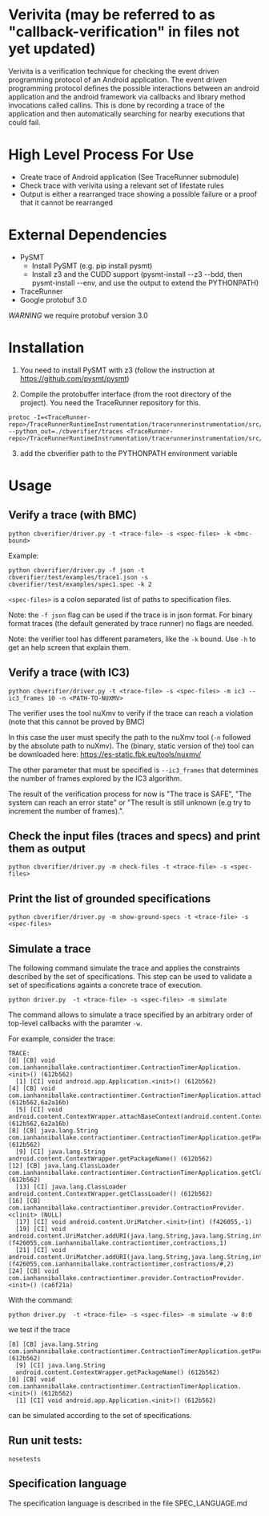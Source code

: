# Verivita (may be referred to as "callback-verification" in files not yet updated)
Verivita is a verification technique for checking the event driven programming protocol of an Android application.  The event driven programming protocol  defines the possible interactions between an android application and the android framework via callbacks and library method invocations called callins. This is done by recording a trace of the application and then automatically searching for nearby executions that could fail.

# High Level Process For Use

- Create trace of Android application (See TraceRunner submodule)
- Check trace with verivita using a relevant set of lifestate rules
- Output is either a rearranged trace showing a possible failure or a proof that it cannot be rearranged


# External Dependencies
- PySMT
  - Install PySMT (e.g. pip install pysmt)
  - Install z3 and the CUDD support (pysmt-install --z3 --bdd, then pysmt-install --env, and use the output to extend the PYTHONPATH)
- TraceRunner
- Google protobuf 3.0

*WARNING* we require protobuf version 3.0


# Installation

1. You need to install PySMT with z3 (follow the instruction at https://github.com/pysmt/pysmt)

2. Compile the protobuffer interface (from the root directory of the project). You need the TraceRunner repository for this.
```
protoc -I=<TraceRunner-repo>/TraceRunnerRuntimeInstrumentation/tracerunnerinstrumentation/src/main/proto/edu/colorado/plv/tracerunner_runtime_instrumentation --python_out=./cbverifier/traces <TraceRunner-repo>/TraceRunnerRuntimeInstrumentation/tracerunnerinstrumentation/src/main/proto/edu/colorado/plv/tracerunner_runtime_instrumentation/tracemsg.proto
```

3. add the cbverifier path to the PYTHONPATH environment variable



# Usage

## Verify a trace (with BMC)
```python cbverifier/driver.py -t <trace-file> -s <spec-files> -k <bmc-bound>```

Example:
```
python cbverifier/driver.py -f json -t cbverifier/test/examples/trace1.json -s cbverifier/test/examples/spec1.spec -k 2
```

`<spec-files>` is a colon separated list of paths to specification files.

Note: the `-f json` flag can be used if the trace is in json format. For binary format traces (the default generated by trace runner) no flags are needed.

Note: the verifier tool has different parameters, like the `-k` bound. Use `-h` to get an help screen that explain them.


## Verify a trace (with IC3)
```python cbverifier/driver.py -t <trace-file> -s <spec-files> -m ic3 --ic3_frames 10 -n <PATH-TO-NUXMV>```

The verifier uses the tool nuXmv to verify if the trace can reach a violation (note that this cannot be proved by BMC)

In this case the user must specify the path to the nuXmv tool (`-n` followed by the absolute path to nuXmv). The (binary, static version of the) tool can be downloaded here: https://es-static.fbk.eu/tools/nuxmv/

The other parameter that must be specified is `--ic3_frames` that determines the number of frames explored by the IC3 algorithm.

The result of the verification process for now is "The trace is SAFE", "The system can reach an error state" or "The result is still unknown (e.g try to increment the number of frames).".


## Check the input files (traces and specs) and print them as output
```python cbverifier/driver.py -m check-files -t <trace-file> -s <spec-files>```


## Print the list of grounded specifications
```python cbverifier/driver.py -m show-ground-specs -t <trace-file> -s <spec-files>```

## Simulate a trace

The following command simulate the trace and applies the constraints
described by the set of specifications. This step can be used to
validate a set of specifications againts a concrete trace of execution.
```
python driver.py  -t <trace-file> -s <spec-files> -m simulate
```

The command allows to simulate a trace specified by an arbitrary order
of top-level callbacks with the paramter `-w`.

For example, consider the trace:

```
TRACE:
[0] [CB] void com.ianhanniballake.contractiontimer.ContractionTimerApplication.<init>() (612b562) 
  [1] [CI] void android.app.Application.<init>() (612b562) 
[4] [CB] void com.ianhanniballake.contractiontimer.ContractionTimerApplication.attachBaseContext(android.content.Context) (612b562,6a2a16b) 
  [5] [CI] void android.content.ContextWrapper.attachBaseContext(android.content.Context) (612b562,6a2a16b) 
[8] [CB] java.lang.String com.ianhanniballake.contractiontimer.ContractionTimerApplication.getPackageName() (612b562) 
  [9] [CI] java.lang.String android.content.ContextWrapper.getPackageName() (612b562) 
[12] [CB] java.lang.ClassLoader com.ianhanniballake.contractiontimer.ContractionTimerApplication.getClassLoader() (612b562) 
  [13] [CI] java.lang.ClassLoader android.content.ContextWrapper.getClassLoader() (612b562) 
[16] [CB] com.ianhanniballake.contractiontimer.provider.ContractionProvider.<clinit> (NULL) 
  [17] [CI] void android.content.UriMatcher.<init>(int) (f426055,-1) 
  [19] [CI] void android.content.UriMatcher.addURI(java.lang.String,java.lang.String,int) (f426055,com.ianhanniballake.contractiontimer,contractions,1) 
  [21] [CI] void android.content.UriMatcher.addURI(java.lang.String,java.lang.String,int) (f426055,com.ianhanniballake.contractiontimer,contractions/#,2) 
[24] [CB] void com.ianhanniballake.contractiontimer.provider.ContractionProvider.<init>() (ca6f21a) 
```

With the command:
```
python driver.py  -t <trace-file> -s <spec-files> -m simulate -w 8:0
```
we test if the trace
```
[8] [CB] java.lang.String com.ianhanniballake.contractiontimer.ContractionTimerApplication.getPackageName() (612b562) 
  [9] [CI] java.lang.String
  android.content.ContextWrapper.getPackageName() (612b562) 
[0] [CB] void com.ianhanniballake.contractiontimer.ContractionTimerApplication.<init>() (612b562) 
  [1] [CI] void android.app.Application.<init>() (612b562) 
```
can be simulated according to the set of specifications.


## Run unit tests:
```nosetests```


## Specification language
The specification language is described in the file SPEC_LANGUAGE.md
